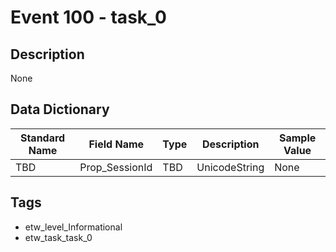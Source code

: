 # Event 100 - task_0

## Description
None

## Data Dictionary
|Standard Name|Field Name|Type|Description|Sample Value|
|---|---|---|---|---|
|TBD|Prop_SessionId|TBD|UnicodeString|None|None|

## Tags
* etw_level_Informational
* etw_task_task_0